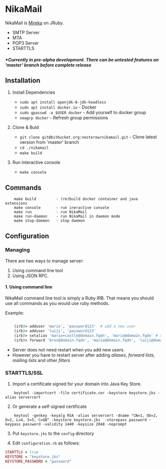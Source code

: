 NikaMail
========
NikaMail is [Mireka](http://mireka.org/) on JRuby.
- SMTP Server
- MTA
- POP3 Server
- STARTTLS


##### *Currently in pre-alpha development. There can be untested features on 'master' branch before complete release


Installation
------------

1. Install Dependencies
    - `sudo apt install openjdk-8-jdk-headless`
    - `sudo apt install docker.io` - Docker
    - `sudo gpasswd -a $USER docker` - Add yourself to docker group
    - `newgrp docker` - Refresh group permissions

2. Clone & Buld
    - `git clone git@bitbucket.org:nesterow/nikamail.git` - Clone latest version from 'master' branch
    - `cd ./nikamail` 
    - `make build`

3. Run interactive console
    - `make console`
    

Commands
--------
```
    make build         - (re)build docker container and java extensions
    make console       - run ineractive console
    make run           - run NikaMail
    make run-daemon    - run NikaMail in daemon mode
    make stop-daemon   - stop daemon
```


Configuration
-------------

### Managing
There are two ways to manage server:
1. Using command line tool
2. Using JSON RPC.

#### 1. Using command line
NikaMail command line tool is simply a Ruby IRB. That means you should use all commands as you would use ruby methods.

Example:
```ruby

    (irb)> adduser 'mario', 'password123'  # add a new user
    (irb)> adduser 'luiji', 'password123'
    (irb)> setalias 'mario+castle@domain.fqdn', 'mario@domain.fqdn' # set alias
    (irb)> forward 'bros@domain.fqdn', 'mario@domain.fqdn', 'luiji@domain.fqdn'

```
- Server does not need restart when you add new users.
- However you have to restart server after adding *aliases*, *forward lists*, *mailing lists* and other *filters*


### STARTTLS/SSL

1. Import a certificate signed for your domain into Java Key Store.
```
    keytool -importcert -file certificate.cer -keystore keystore.jks -alias servercert
```

2. Or generate a self-signed certificate
```
    keytool -genkey -keyalg RSA -alias servercert -dname "CN=1, OU=2, O=2, L=4, S=5, C=GB" -keystore keystore.jks  -storepass password -keypass password -validity 1440 -keysize 2048 -noprompt
```

3. Put `keystore.jks` to the `config` directory


4. Edit `configuration.rb` as follows:
```ruby
STARTTLS = true
KEYSTORE = "keystore.jks"
KEYSTORE_PASSWORD = "password"
```

